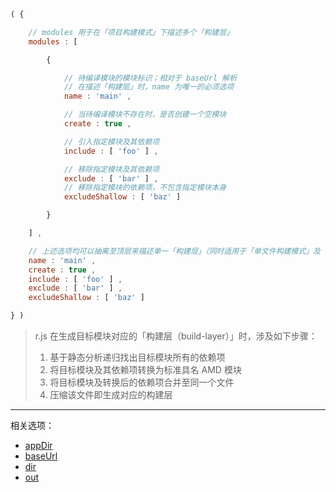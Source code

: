 ```js
( {

    // modules 用于在「项目构建模式」下描述多个「构建层」
    modules : [

        {

            // 待编译模块的模块标识；相对于 baseUrl 解析
            // 在描述「构建层」时，name 为唯一的必须选项
            name : 'main' ,

            // 当待编译模块不存在时，是否创建一个空模块
            create : true ,

            // 引入指定模块及其依赖项
            include : [ 'foo' ] ,

            // 移除指定模块及其依赖项
            exclude : [ 'bar' ] ,
            // 移除指定模块的依赖项，不包含指定模块本身
            excludeShallow : [ 'baz' ]

        }

    ] ,

    // 上述选项均可以抽离至顶层来描述单一「构建层」（同时适用于「单文件构建模式」及「项目构建模式」）
    name : 'main' ,
    create : true ,
    include : [ 'foo' ] ,
    exclude : [ 'bar' ] ,
    excludeShallow : [ 'baz' ]

} )
```

> r.js 在生成目标模块对应的「构建层（build-layer）」时，涉及如下步骤：
>
> 1. 基于静态分析递归找出目标模块所有的依赖项
> 2. 将目标模块及其依赖项转换为标准具名 AMD 模块
> 3. 将目标模块及转换后的依赖项合并至同一个文件
> 4. 压缩该文件即生成对应的构建层

---

相关选项：

- [appDir](./appDir.md)
- [baseUrl](./baseUrl.md)
- [dir](./dir.md)
- [out](./out.md)
